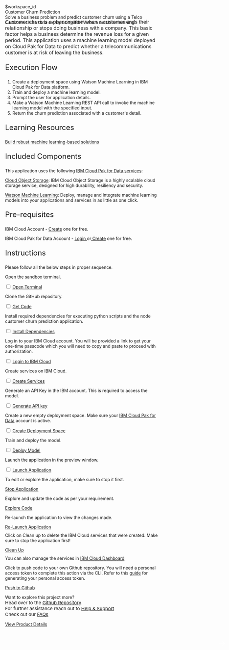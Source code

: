<html>
<head>
  <meta name="viewport" content="width=device-width, initial-scale=1">
  <link rel="stylesheet" href="style.css">
  <style>
    .header {
      background-image: url('https://raw.githubusercontent.com/IBM/Developer-Playground/development/didact/images/churnHeader.jpeg');
    }
  </style>
</head>
<body>
  <div style="margin-top:2rem"></div>
  <div class="hidden-state">$workspace_id</div>
  <div class="header">
    <div class="left-content">
      <div class="apptitle">
        Customer Churn Prediction
      </div>
      <div class="subheading">
        Solve a business problem and predict customer churn using a Telco customer churn data set by using IBM Watson
        machine learning.
      </div>
    </div>
  </div>
  <div class="section" style="font-size:16px; margin-top:-1.25rem">
    Customer churn is a phenomenon when a customer ends their relationship or stops doing business with a company. This
    basic factor helps a business determine the revenue loss for a given period. This application uses a machine
    learning model deployed on Cloud Pak for Data to predict whether a telecommunications customer is at risk of leaving
    the business.
  </div>
  <div class="section">
    <p style="font-size:24px">Execution Flow </p>
    <ol>
      <li>Create a deployment space using Watson Machine Learning in IBM Cloud Pak for Data platform.</li>
      <li>Train and deploy a machine learning model.</li>
      <li>Prompt the user for application details.</li>
      <li>Make a Watson Machine Learning REST API call to invoke the machine learning model with the specified input.
      </li>
      <li>Return the churn prediction associated with a customer's detail.</li>
    </ol>
  </div>
  <div class="section">
    <p style="font-size:24px">Learning Resources</p>
    <div>
      <a href="https://developer.ibm.com/articles/what-is-machine-learning/">Build robust machine learning-based
        solutions</a></br>
    </div>
  </div>
  <div class="section">
    <p style="font-size:24px">Included Components</p>
    <div>
      <p>This application uses the following <a href="https://www.ibm.com/products/cloud-pak-for-data">IBM Cloud Pak for
          Data services</a>:</p>
      <p><a href="https://cloud.ibm.com/objectstorage">Cloud Object Storage</a>: IBM Cloud Object Storage is a highly
        scalable cloud storage service, designed for high durability, resiliency and security.</p>
      <p><a href="https://cloud.ibm.com/catalog/services/machine-learning">Watson Machine Learning</a>: Deploy, manage
        and integrate machine learning models into your applications and services in as little as one click.</p>
    </div>
  </div>
  <div class="section">
    <p style="font-size:24px">Pre-requisites</p>
    <div>
      <p>IBM Cloud Account - <a
          href="https://cloud.ibm.com/registration/trial?cm_sp=ibmdev--developer-sandbox--cloudreg"> Create</a> one for
        free.</p>
      <p>IBM Cloud Pak for Data Account - <a
          href="https://dataplatform.cloud.ibm.com/home2?context=cpdaas?cm_sp=ibmdev--developer-sandbox--cloudreg">Login
        </a> or<a
          href="https://dataplatform.cloud.ibm.com/registration/stepone?context=cpdaas&apps=all?cm_sp=ibmdev--developer-sandbox--cloudreg">
          Create</a> one for free.</p>
    </div>
  </div>
  <div class="section">
    <p style="font-size:24px">Instructions</p>
    <p>Please follow all the below steps in proper sequence.</p>
  </div>
  <div class="timeline-container">
    <div class="timeline step open-terminal">
      <div class="content">
        <p>Open the sandbox terminal.</p>
      </div>
      <input type="checkbox">
      <a id="step" class="button is-dark is-medium" title="Open Terminal"
        href="didact://?commandId=terminal-for-sandbox-container:new">Open Terminal</a><br>
      <span class="dot"></span>
    </div>
    <div class="timeline step git-clone">
      <div class="content">
        <p>Clone the GitHub repository.</p>
      </div>
      <input type="checkbox">
      <a id="step" class="button is-dark is-medium" title="Clone the Repo"
        href="didact://?commandId=extension.sendToTerminal&text=ChurnPrediction%7Cget-code%7Csandbox%20terminal|git%20clone%20-b%20churn-prediction%20https://github.com/IBM/Developer-Playground.git%20${CHE_PROJECTS_ROOT}/churn-prediction/%20%26%26%20cd%20${CHE_PROJECTS_ROOT}/churn-prediction/">Get
        Code</a>
      <span class="dot"></span>
    </div>
    <div class="timeline step install-dependencies">
      <div class="content">
        <p>Install required dependencies for executing python scripts and the node customer churn prediction
          application.</p>
      </div>
      <input type="checkbox">
      <a id="step" class="button is-dark is-medium" title="Install Dependencies"
        href="didact://?commandId=extension.sendToTerminal&text=ChurnPrediction%7Cinstall-requirements%7Csandbox%20terminal|cd%20${CHE_PROJECTS_ROOT}/churn-prediction;pip3.8%20install%20-r%20requirements.txt;npm%20install;">Install
        Dependencies</a>
      <span class="dot"></span>
    </div>
    <div class="timeline step login-ibmcloud">
      <div class="content">
        <p>Log in to your IBM Cloud account. You will be provided a link to get your one-time passcode which you will
          need to copy and paste to proceed with authorization.</p>
      </div>
      <input type="checkbox">
      <a id="step" class="button is-dark is-medium" title="Login to IBM Cloud"
        href="didact://?commandId=extension.sendToTerminal&text=ChurnPrediction%7Cibm-login%7Csandbox%20terminal|cd%20${CHE_PROJECTS_ROOT}/churn-prediction%20%26%26%20chmod%20%2Bx%20.%2Flogin.sh%20%26%26%20.%2Flogin.sh">Login
        to IBM Cloud</a>
      <span class="dot"></span>
    </div>
    <div class="timeline step create-services-ibmcloud">
      <div class="content">
        <p>Create services on IBM Cloud.</p>
      </div>
      <input type="checkbox">
      <a id="step" class="button is-dark is-medium" title="Create Services"
        href="didact://?commandId=extension.sendToTerminal&text=ChurnPrediction%7Ccreate-ibm-services%7Csandbox%20terminal|cd%20${CHE_PROJECTS_ROOT}/churn-prediction;chmod%20%2Bx%20.%2Fcreate-ibm-cloud-services.sh%20%26%26%20.%2Fcreate-ibm-cloud-services.sh">Create
        Services</a>
      <span class="dot"></span>
    </div>
    <div class="timeline step generate-api-key">
      <div class="content">
        <p>Generate an API Key in the IBM account. This is required to access the model.</p>
      </div>
      <input type="checkbox">
      <a id="step" class="button is-dark is-medium" title="Generate API key"
        href="didact://?commandId=extension.sendToTerminal&text=ChurnPrediction%7Cgenerate-api-token%7Csandbox%20terminal|cd%20${CHE_PROJECTS_ROOT}/churn-prediction;ibmcloud%20iam%20api-key-create%20ApiKey-churnPred%20-d%20'this is API key for churnPred'%20--file%20${CHE_PROJECTS_ROOT}/churn-prediction/key_file">Generate
        API key</a>
      <span class="dot"></span>
    </div>
    <div class="timeline step create-deployment-space">
      <div class="content">
        <p>Create a new empty deployment space. Make sure your <a
            href="https://dataplatform.cloud.ibm.com?cm_sp=ibmdev--developer-sandbox--cloudreg">IBM Cloud Pak for
            Data</a> account is active.</p>
      </div>
      <input type="checkbox">
      <a id="step" class="button is-dark is-medium" title="Create Deployment Space"
        href="didact://?commandId=extension.sendToTerminal&text=ChurnPrediction%7Ccreate-deployment-space%7Csandbox%20terminal|cd%20${CHE_PROJECTS_ROOT}/churn-prediction;python3.8%20create_space.py">Create
        Deployment Space</a>
      <span class="dot"></span>
    </div>
    <div class="timeline step deploy-model">
      <div class="content">
        <p>Train and deploy the model.</p>
      </div>
      <input type="checkbox">
      <a id="step" class="button is-dark is-medium" title="Deploy Model"
        href="didact://?commandId=extension.sendToTerminal&text=ChurnPrediction%7Cdeploy-model%7Csandbox%20terminal|cd%20${CHE_PROJECTS_ROOT}/churn-prediction;python3.8%20DeployModel/DeployMLModel.py">Deploy
        Model</a>
      <span class="dot"></span>
    </div>
    <div class="timeline step launch-application">
      <div class="content">
        <p>Launch the application in the preview window.</p>
      </div>
      <input type="checkbox">
      <a id="step" class="button is-dark is-medium" title="Launch Application"
        href="didact://?commandId=extension.sendToTerminal&text=ChurnPrediction%7Cstart-app%7Csandbox%20terminal|cd%20${CHE_PROJECTS_ROOT}/churn-prediction;npm%20start">Launch
        Application</a><br>
      <span class="dot"></span>
    </div>
  </div>
  <div class="footer">
    <div class="footer-cta">
      <div class="footer-step stop-application" style="background:transparent">
        <p>To edit or explore the application, make sure to stop it first.</p>
        <a class="button is-dark is-medium" title="Stop Application"
          href="didact://?commandId=vscode.didact.sendNamedTerminalCtrlC&text=sandbox%20terminal">Stop Application</a>
      </div>
      <div class="footer-step explore-application" style="background:transparent">
        <p>Explore and update the code as per your requirement.</p>
        <a class="button is-dark is-medium" title="Explore Code"
          href="didact://?commandId=extension.openFile&text=ChurnPrediction%7Copen-file%7C${CHE_PROJECTS_ROOT}/churn-prediction/client/src/App.js">Explore
          Code</a>
      </div>
      <div class="footer-step re-launch-application" style="background:transparent">
        <p>Re-launch the application to view the changes made.</p>
        <a class="button is-dark is-medium" title="Re-Launch Application"
          href="didact://?commandId=extension.sendToTerminal&text=ChurnPrediction%7Crestart-app%7Csandbox%20terminal|cd%20${CHE_PROJECTS_ROOT}/churn-prediction;cd%20client;npm%20install;npm%20run%20build;cd%20..;npm%20start">Re-Launch
          Application</a>
      </div>
      <div class="footer-step clean-up-services" style="background:transparent">
        <p style="margin-top:0.625rem;">Click on Clean up to delete the IBM Cloud services that were created. Make sure to
          stop the application first!
        </p>
        <a class="button is-dark is-medium" title="Delete services from IBM Cloud"
          href="didact://?commandId=extension.sendToTerminal&text=ChurnPrediction%7Cclean-up%7Csandbox%20terminal|cd%20${CHE_PROJECTS_ROOT}/churn-prediction;chmod%20%2Bx%20.%2Fdeleteservice.sh%20%26%26%20.%2Fdeleteservice.sh">Clean
          Up</a>
          <p style="margin-top:0.625rem;">You can also manage the services in
            <a href="https://cloud.ibm.com/resources">IBM Cloud Dashboard</a>
          </p>
      </div>
      <div class="footer-step git-push" style="background:transparent">
        <p style="margin-top:0.625rem;">Click to push code to your own Github repository. You will need a personal access
          token to complete this action via the CLI. Refer to this <a
            href="https://docs.github.com/en/authentication/keeping-your-account-and-data-secure/creating-a-personal-access-token">guide</a>
          for generating your personal access token.</p>
        <a class="button is-dark is-medium" title="Delete services from IBM Cloud"
          href="didact://?commandId=vscode.didact.sendNamedTerminalAString&text=sandbox%20terminal$$sh%20/github.sh ">Push
          to Github</a>
      </div>
    </div>
    <div class="image-div">
      <p class="image-content">Want to explore this project more?
        <span style="font-size:15px;margin-top:0px;display:block;">Head over to the
          <a href="https://github.com/IBM/Developer-Playground/tree/churn-prediction" target="_blank">Github
            Repository</a>
        </span>
        <span style="font-size:15px;margin-top:0px;display:block;">For further assistance reach out to <a
            href="https://github.com/IBM/Technology-Sandbox-Support/issues/new/choose" target="_blank"> Help &
            Support</a></span>
        <span style="font-size:15px;margin-top:0px;display:block;">Check out our <a
            href="https://ibm.github.io/Technology-Sandbox-Support/" target="_blank"> FAQs</a></span>
      </p>
      <a class="image-link"
        href="https://developer.ibm.com/patterns/predict-customer-churn-using-watson-studio-and-jupyter-notebooks/?mhsrc=ibmsearch_a&mhq=%20churn%20prediction"
        target="_blank">
        <div class="image-btn">
          <p class="image-link">View Product Details
          <p style="padding-top: 14px"></p>
          <span>
            <svg style="position: absolute; right: 0.625rem;" fill="#ffffff" focusable="false"
              preserveAspectRatio="xMidYMid meet" xmlns="http://www.w3.org/2000/  svg" width="25" height="25"
              viewBox="0 0 32 32" aria-hidden="true">
              <path d="M18 6L16.6 7.4 24.1 15 3 15 3 17 24.1 17 16.6 24.6 18 26 28 16z"></path>
              <title>Arrow right</title>
            </svg>
          </span>
      </a>
    </div>
  </div>
  </div>
</body>
<script src="progressive.js"></script>
</html>